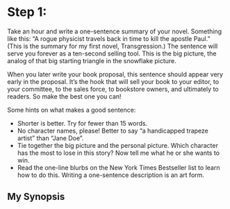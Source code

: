 # Step 1:
 Take an hour and write a one-sentence summary of your novel. Something like
this: “A rogue physicist travels back in time to kill the apostle Paul.” (This
is the summary for my first novel, Transgression.) The sentence will serve you
forever as a ten-second selling tool. This is the big picture, the analog of
that big starting triangle in the snowflake picture.

When you later write your book proposal, this sentence should appear very early
in the proposal. It’s the hook that will sell your book to your editor, to your
committee, to the sales force, to bookstore owners, and ultimately to readers.
So make the best one you can!

Some hints on what makes a good sentence:

- Shorter is better. Try for fewer than 15 words.
- No character names, please! Better to say “a handicapped trapeze artist” than
“Jane Doe”.
- Tie together the big picture and the personal picture. Which character has the
most to lose in this story? Now tell me what he or she wants to win.
- Read the one-line blurbs on the New York Times Bestseller list to learn how to
do this. Writing a one-sentence description is an art form.


## My Synopsis
